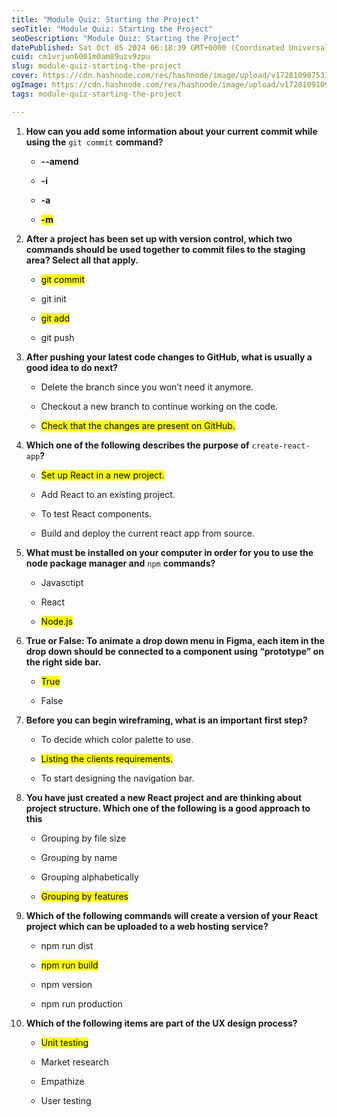 ```yaml
---
title: "Module Quiz: Starting the Project"
seoTitle: "Module Quiz: Starting the Project"
seoDescription: "Module Quiz: Starting the Project"
datePublished: Sat Oct 05 2024 06:18:39 GMT+0000 (Coordinated Universal Time)
cuid: cm1vrjun6001m0am89uzv9zpu
slug: module-quiz-starting-the-project
cover: https://cdn.hashnode.com/res/hashnode/image/upload/v1728109075317/56fed27b-c7ca-4c87-b710-17e3df9b7a35.png
ogImage: https://cdn.hashnode.com/res/hashnode/image/upload/v1728109109345/d5b98b65-eabd-41b5-8073-fb35c93074cf.png
tags: module-quiz-starting-the-project

---
```


1. **How can you add some information about your current commit while using the** `git commit` **command?**
    
    * **\--amend**
        
    * **\-i**
        
    * **\-a**
        
    * **<mark>-m</mark>**
        
2. **After a project has been set up with version control, which two commands should be used together to commit files to the staging area? Select all that apply.**
    
    * <mark>git commit</mark>
        
    * git init
        
    * <mark>git add</mark>
        
    * git push
        
3. **After pushing your latest code changes to GitHub, what is usually a good idea to do next?**
    
    * Delete the branch since you won’t need it anymore.
        
    * Checkout a new branch to continue working on the code.
        
    * <mark>Check that the changes are present on GitHub.</mark>
        
4. **Which one of the following describes the purpose of** `create-react-app`**?**
    
    * <mark>Set up React in a new project.</mark>
        
    * Add React to an existing project.
        
    * To test React components.
        
    * Build and deploy the current react app from source.
        
5. **What must be installed on your computer in order for you to use the node package manager and** `npm` **commands?**
    
    * Javasctipt
        
    * React
        
    * <mark>Node.js</mark>
        
6. **True or False: To animate a drop down menu in Figma, each item in the drop down should be connected to a component using “prototype” on the right side bar.**
    
    * <mark>True</mark>
        
    * False
        
7. **Before you can begin wireframing, what is an important first step?**
    
    * To decide which color palette to use.
        
    * <mark>Listing the clients requirements.</mark>
        
    * To start designing the navigation bar.
        
8. **You have just created a new React project and are thinking about project structure. Which one of the following is a good approach to this**
    
    * Grouping by file size
        
    * Grouping by name
        
    * Grouping alphabetically
        
    * <mark>Grouping by features</mark>
        
9. **Which of the following commands will create a version of your React project which can be uploaded to a web hosting service?**
    
    * npm run dist
        
    * <mark>npm run build</mark>
        
    * npm version
        
    * npm run production
        
10. **Which of the following items are part of the UX design process?**
    
    * <mark>Unit testing</mark>
        
    * Market research
        
    * Empathize
        
    * User testing